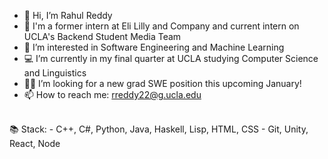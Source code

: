 - 👋 Hi, I’m Rahul Reddy
- 📜 I'm a former intern at Eli Lilly and Company and current intern on UCLA's Backend Student Media Team
- 👀 I’m interested in Software Engineering and Machine Learning
- 💻 I’m currently in my final quarter at UCLA studying Computer Science and Linguistics
- 👨‍💻 I’m looking for a new grad SWE position this upcoming January! 
- 📫 How to reach me: rreddy22@g.ucla.edu 

<br/>
📚 Stack:
- C++, C#, Python, Java, Haskell, Lisp, HTML, CSS
- Git, Unity, React, Node  

<!---
RReddy22/RReddy22 is a ✨ special ✨ repository because its `README.md` (this file) appears on your GitHub profile.
You can click the Preview link to take a look at your changes.
--->
